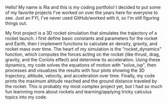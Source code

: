 Hello! My name is Ria and this is my coding portfolio! I decided to put some of my favorite projects I've worked on over the years here for everyone to see. 
Just an FYI, I've never used GitHub/worked with it, so I'm still figuring things out.

My first project is a 3D rocket simulation that simulates the trajectory of a rocket launch. I first define basic constants and parameters for the rocket 
and Earth, then I implement functions to calculate air density, gravity, and rocket mass over time. The heart of my simulation is the "rocket_dynamics" function,
which computes the forces acting on the rocket (like thrust, drag, gravity, and the Coriolis effect) and determine its acceleration. Using these dynamics, my code 
solves the equations of motion with "solve_ivp", then processes and visualizes the results with four plots showing the 3D trajectory, altitude, velocity, and 
acceleration over time. Finally, my code prints the maximum altitude reached and the ground distance traveled by the rocket. This is probably my most complex project yet,
but I had so much fun learnning more about rockets and learning/applying tricky calculus topics into my code. 
